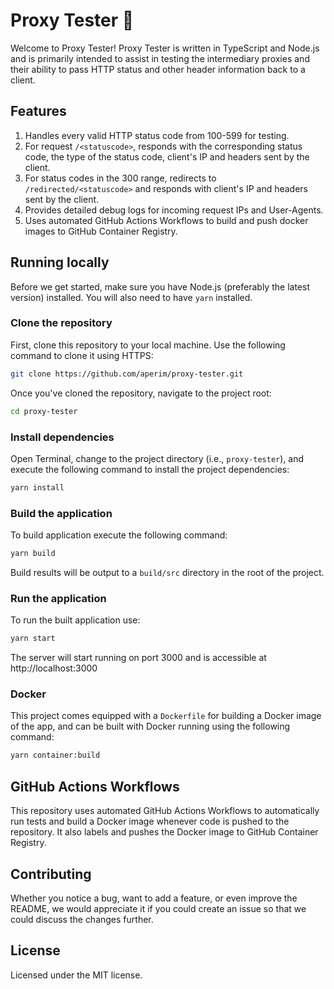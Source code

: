 # Proxy Tester 🚀

Welcome to Proxy Tester! Proxy Tester is written in TypeScript and Node.js and is primarily intended to assist in testing the intermediary proxies and their ability to pass HTTP status and other header information back to a client.

## Features

1. Handles every valid HTTP status code from 100-599 for testing.
2. For request `/<statuscode>`, responds with the corresponding status code, the type of the status code, client's IP and headers sent by the client.
3. For status codes in the 300 range, redirects to `/redirected/<statuscode>` and responds with client's IP and headers sent by the client.
4. Provides detailed debug logs for incoming request IPs and User-Agents.
5. Uses automated GitHub Actions Workflows to build and push docker images to GitHub Container Registry.

## Running locally

Before we get started, make sure you have Node.js (preferably the latest version) installed. You will also need to have `yarn` installed.

### Clone the repository

First, clone this repository to your local machine. Use the following command to clone it using HTTPS:

```bash
git clone https://github.com/aperim/proxy-tester.git
```

Once you've cloned the repository, navigate to the project root:

```bash
cd proxy-tester
```

### Install dependencies

Open Terminal, change to the project directory (i.e., `proxy-tester`), and execute the following command to install the project dependencies:

```bash
yarn install
```
### Build the application

To build application execute the following command:

```bash
yarn build
```

Build results will be output to a `build/src` directory in the root of the project.

### Run the application

To run the built application use:

```bash
yarn start
```

The server will start running on port 3000 and is accessible at http://localhost:3000

### Docker

This project comes equipped with a `Dockerfile` for building a Docker image of the app, and can be built with Docker running using the following command:

```bash
yarn container:build
```

## GitHub Actions Workflows

This repository uses automated GitHub Actions Workflows to automatically run tests and build a Docker image whenever code is pushed to the repository. It also labels and pushes the Docker image to GitHub Container Registry.

## Contributing

Whether you notice a bug, want to add a feature, or even improve the README, we would appreciate it if you could create an issue so that we could discuss the changes further.

## License

Licensed under the MIT license.